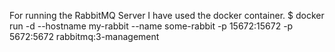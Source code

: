 For running the RabbitMQ Server I have used the docker container.
$ docker run -d --hostname my-rabbit --name some-rabbit -p 15672:15672 -p 5672:5672 rabbitmq:3-management
